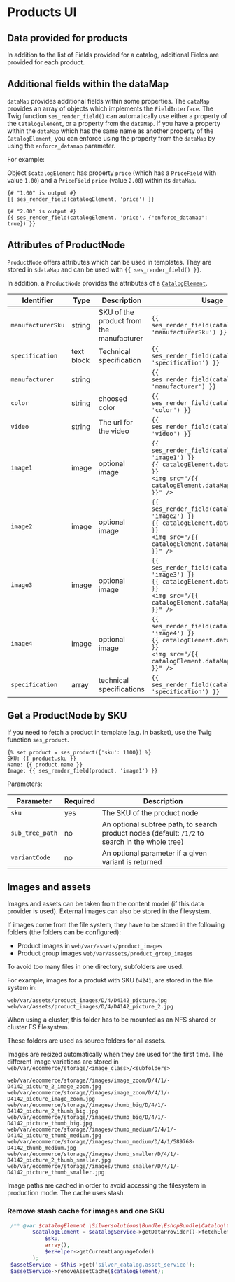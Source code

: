 # Products UI

## Data provided for products

In addition to the list of Fields provided for a catalog, additional Fields are provided for each product.

## Additional fields within the dataMap

`dataMap` provides additional fields within some properties.
The `dataMap` provides an array of objects which implements the `FieldInterface`.
The Twig function `ses_render_field()` can automatically use either a property of the `CatalogElement`, or a property from the `dataMap`.
If you have a property within the `dataMap` which has the same name as another property of the `CatalogElement`,
you can enforce using the property from the `dataMap` by using the `enforce_datamap` parameter.

For example:

Object `$catalogElement` has property `price` (which has a `PriceField` with value `1.00`) and a `PriceField` `price` (value `2.00`) within its `dataMap`.

``` html+twig
{# "1.00" is output #}
{{ ses_render_field(catalogElement, 'price') }}
 
{# "2.00" is output #}
{{ ses_render_field(catalogElement, 'price', {"enforce_datamap": true}) }}
```

## Attributes of ProductNode

`ProductNode` offers attributes which can be used in templates. They are stored in `$dataMap` and can be used with `{{ ses_render_field() }}`.

In addition, a `ProductNode` provides the attributes of a [`CatalogElement`](../catalog_api/product_category_catalogelement.md).

|Identifier|Type|Description|Usage|
|--- |--- |--- |--- |
|`manufacturerSku`|string|SKU of the product from the manufacturer|`{{ ses_render_field(catalogElement, 'manufacturerSku') }}`|
|`specification`|text block|Technical specification|`{{ ses_render_field(catalogElement, 'specification') }}`|
|`manufacturer`|string||`{{ ses_render_field(catalogElement, 'manufacturer') }}`|
|`color`|string|choosed color|`{{ ses_render_field(catalogElement, 'color') }}`|
|`video`|string|The url for the video|`{{ ses_render_field(catalogElement, 'video') }}`|
|`image1`|image|optional image|`{{ ses_render_field(catalogElement, 'image1') }}`</br>`{{ catalogElement.dataMap.image1 }}`</br>`<img src="/{{ catalogElement.dataMap.image1.path }}" />`|
|`image2`|image|optional image|`{{ ses_render_field(catalogElement, 'image2') }}`</br>`{{ catalogElement.dataMap.image2 }}`</br>`<img src="/{{ catalogElement.dataMap.image2.path }}" />`|
|`image3`|image|optional image|`{{ ses_render_field(catalogElement, 'image3') }}`</br>`{{ catalogElement.dataMap.image3 }}`</br>`<img src="/{{ catalogElement.dataMap.image3.path }}" />`|
|`image4`|image|optional image|`{{ ses_render_field(catalogElement, 'image4') }}`</br>`{{ catalogElement.dataMap.image4 }}`</br>`<img src="/{{ catalogElement.dataMap.image4.path }}" />`|
|`specification`|array|technical specifications|`{{ ses_render_field(catalogElement, 'specification') }}`|

## Get a ProductNode by SKU

If you need to fetch a product in template (e.g. in basket), use the Twig function `ses_product`.

``` html+twig
{% set product = ses_product({'sku': 1100}) %}
SKU: {{ product.sku }}
Name: {{ product.name }}
Image: {{ ses_render_field(product, 'image1') }}
```

Parameters:

|Parameter|Required|Description|
|--- |--- |--- |
|`sku`|yes|The SKU of the product node|
|`sub_tree_path`|no|An optional subtree path, to search product nodes (default: `/1/2` to search in the whole tree)|
|`variantCode`|no|An optional parameter if a given variant is returned|

## Images and assets

Images and assets can be taken from the content model (if this data provider is used).
External images can also be stored in the filesystem. 

If images come from the file system, they have to be stored in the following folders (the folders can be configured):

- Product images in `web/var/assets/product_images`
- Product group images `web/var/assets/product_group_images`

To avoid too many files in one directory, subfolders are used.

For example, images for a produkt with SKU `D4241`, are stored in the file system in:

``` 
web/var/assets/product_images/D/4/D4142_picture.jpg
web/var/assets/product_images/D/4/D4142_picture_2.jpg
```

When using a cluster, this folder has to be mounted as an NFS shared or cluster FS filesystem. 

These folders are used as source folders for all assets.

Images are resized automatically when they are used for the first time.
The different image variations are stored in `web/var/ecommerce/storage/<image_class>/<subfolders>`

``` 
web/var/ecommerce/storage//images/image_zoom/D/4/1/-D4142_picture_2_image_zoom.jpg
web/var/ecommerce/storage//images/image_zoom/D/4/1/-D4142_picture_image_zoom.jpg
web/var/ecommerce/storage//images/thumb_big/D/4/1/-D4142_picture_2_thumb_big.jpg
web/var/ecommerce/storage//images/thumb_big/D/4/1/-D4142_picture_thumb_big.jpg
web/var/ecommerce/storage//images/thumb_medium/D/4/1/-D4142_picture_thumb_medium.jpg
web/var/ecommerce/storage//images/thumb_medium/D/4/1/589768-D4142_thumb_medium.jpg
web/var/ecommerce/storage//images/thumb_smaller/D/4/1/-D4142_picture_2_thumb_smaller.jpg
web/var/ecommerce/storage//images/thumb_smaller/D/4/1/-D4142_picture_thumb_smaller.jpg
```

Image paths are cached in order to avoid accessing the filesystem in production mode. The cache uses stash. 

### Remove stash cache for images and one SKU

``` php
 /** @var $catalogElement \Silversolutions\Bundle\EshopBundle\Catalog\CatalogElement */
        $catalogElement = $catalogService->getDataProvider()->fetchElementBySku(
            $sku,
            array(),
            $ezHelper->getCurrentLanguageCode()
        );
 $assetService = $this->get('silver_catalog.asset_service');
 $assetService->removeAssetCache($catalogElement);
```
